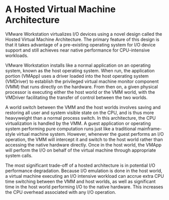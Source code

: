 # A Hosted Virtual Machine Architecture

VMware Workstation virtualizes I/O devices using a novel design called the Hosted Virtual Machine Architecture. The primary feature of this design is that it takes advantage of a pre-existing operating system for I/O device support and still achieves near native performance for CPU-intensive workloads. 

VMware Workstation installs like a normal application on an operating system, known as the host operating system. When run, the application portion (VMApp) uses a driver loaded into the host operating system (VMDriver) to establish the privileged virtual machine monitor component (VMM) that runs directly on the hardware. From then on, a given physical processor is executing either the host world or the VMM world, with the VMDriver facilitating the transfer of control between the two worlds.

A world switch between the VMM and the host worlds involves saving and restoring all user and system visible state on the CPU, and is thus more heavyweight than a normal process switch. In this architecture, the CPU virtualization is handled by the VMM. A guest application or operating system performing pure computation runs just like a traditional mainframe-style virtual machine system. However, whenever the guest performs an I/O operation, the VMM will intercept it and switch to the host world rather than accessing the native hardware directly. Once in the host world, the VMApp will perform the I/O on behalf of the virtual machine through appropriate system calls.

The most significant trade-off of a hosted architecture is in potential I/O performance degradation. Because I/O emulation is done in the host world, a virtual machine executing an I/O intensive workload can accrue extra CPU time switching between the VMM and host worlds, as well as significant time in the host world performing I/O to the native hardware. This increases the CPU overhead associated with any I/O operation.
